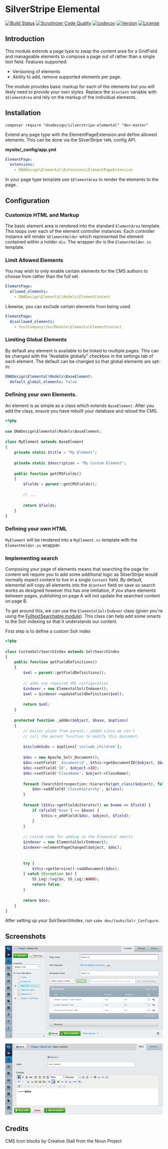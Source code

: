 # SilverStripe Elemental

[![Build Status](http://img.shields.io/travis/dnadesign/silverstripe-elemental.svg?style=flat-square)](https://travis-ci.org/dnadesign/silverstripe-elemental)
[![Scrutinizer Code Quality](https://scrutinizer-ci.com/g/dnadesign/silverstripe-elemental/badges/quality-score.png?b=master)](https://scrutinizer-ci.com/g/dnadesign/silverstripe-elemental/?branch=master)
[![codecov](https://codecov.io/gh/dnadesign/silverstripe-elemental/branch/master/graph/badge.svg)](https://codecov.io/gh/dnadesign/silverstripe-elemental)
[![Version](http://img.shields.io/packagist/v/dnadesign/silverstripe-elemental.svg?style=flat-square)](https://packagist.org/packages/dnadesign/silverstripe-elemental)
[![License](http://img.shields.io/packagist/l/dnadesign/silverstripe-elemental.svg?style=flat-square)](LICENSE.md)

## Introduction

This module extends a page type to swap the content area for a GridField and manageable elements to compose a page out
of rather than a single text field. Features supported:

* Versioning of elements
* Ability to add, remove supported elements per page.

The module provides basic markup for each of the elements but you will likely need to provide your own styles. Replace
the `$Content` variable with `$ElementArea` and rely on the markup of the individual elements.

## Installation

```
composer require "dnadesign/silverstripe-elemental" "dev-master"
```

Extend any page type with the ElementPageExtension and define allowed elements. This can be done via the SilverStripe
`YAML` config API.

**mysite/\_config/app.yml**

```yaml
ElementPage:
  extensions:
    - DNADesign\Elemental\Extensions\ElementPageExtension
```

In your page type template use `$ElementArea` to render the elements to the page.

## Configuration

### Customize HTML and Markup

The basic element area is rendered into the standard `ElementArea` template. This loops over each of the element
controller instances. Each controller instance will render `$ElementHolder` which represented the element contained within
a holder `div`. The wrapper div is the `ElementHolder.ss` template.

### Limit Allowed Elements

You may wish to only enable certain elements for the CMS authors to choose from rather than the full set.

```yaml
ElementPage:
  allowed_elements:
    - DNADesign\Elemental\Models\ElementContent
```

Likewise, you can exclude certain elements from being used.

```yaml
ElementPage:
  disallowed_elements:
    - YourCompany\YourModule\Elements\ElementContact
```

### Limiting Global Elements

By default any element is available to be linked to multiple pages. This can be
changed with the "Available globally" checkbox in the settings tab of each element.
The default can be changed so that global elements are opt-in:

```yaml
DNADesign\Elemental\Models\BaseElement:
  default_global_elements: false
```

### Defining your own Elements.

An element is as simple as a class which extends `BaseElement`. After you add the class, ensure you have rebuilt your
database and reload the CMS.

```php
<?php

use DNADesign\Elemental\Models\BaseElement;

class MyElement extends BaseElement
{
    private static $title = "My Element";

    private static $description = "My Custom Element";

	public function getCMSFields()
    {
        $fields = parent::getCMSFields();

        // ...

        return $fields;
    }
}
```

### Defining your own HTML

`MyElement` will be rendered into a `MyElement.ss` template with the `ElementHolder.ss` wrapper.

### Implementing search

Composing your page of elements means that searching the page for content will require you to add some additional logic
as SilverStripe would normally expect content to live in a single `Content` field. By default, elemental will copy all
elements into the `$Content` field on save so search works as designed however this has one limitation, if you share
elements between pages, publishing on page A will not update the searched content on page B.

To get around this, we can use the `ElementalSolrIndexer` class (given you're using the
[FulltextSearchable module](https://github.com/silverstripe-labs/silverstripe-fulltextsearch)). This class can help add
some smarts to the Solr indexing so that it understands our content.

First step is to define a custom Solr index

```php
<?php

class CustomSolrSearchIndex extends SolrSearchIndex
{
    public function getFieldDefinitions()
    {
        $xml = parent::getFieldDefinitions();

        // adds any required XML configuration
        $indexer = new ElementalSolrIndexer();
        $xml = $indexer->updateFieldDefinition($xml);

        return $xml;
    }

    protected function _addAs($object, $base, $options)
    {
        // boiler plate from parent::_addAd since we can't
        // call the parent function to modify this document.

        $includeSubs = $options['include_children'];

        $doc = new Apache_Solr_Document();
        $doc->setField('_documentid', $this->getDocumentID($object, $base, $includeSubs));
        $doc->setField('ID', $object->ID);
        $doc->setField('ClassName', $object->ClassName);

        foreach (SearchIntrospection::hierarchy(get_class($object), false) as $class) {
            $doc->addField('ClassHierarchy', $class);
        }

        foreach ($this->getFieldsIterator() as $name => $field) {
            if ($field['base'] == $base) {
                $this->_addField($doc, $object, $field);
            }
        }

        // custom code for adding in the Elemental smarts
        $indexer = new ElementalSolrIndexer();
        $indexer->elementPageChanged($object, $doc);


        try {
            $this->getService()->addDocument($doc);
        } catch (Exception $e) {
            SS_Log::log($e, SS_Log::WARN);
            return false;
        }

        return $doc;
    }
}
```

After setting up your SolrSearchIndex, run `sake dev/tasks/Solr_Configure`.

## Screenshots

![Overview](docs/images/overview.png)

![Detail](docs/images/detail.png)

## Credits

CMS Icon blocks by Creative Stall from the Noun Project

